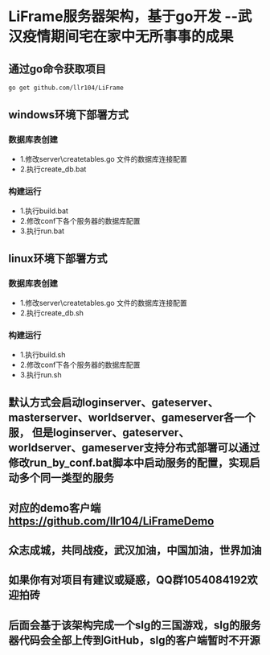 # LiFrame服务器架构，基于go开发 --武汉疫情期间宅在家中无所事事的成果

## 通过go命令获取项目
```bash
go get github.com/llr104/LiFrame
```
## windows环境下部署方式
### 数据库表创建
- 1.修改server\createtables.go 文件的数据库连接配置
- 2.执行create_db.bat

### 构建运行
- 1.执行build.bat
- 2.修改conf下各个服务器的数据库配置
- 3.执行run.bat


## linux环境下部署方式
### 数据库表创建
- 1.修改server\createtables.go 文件的数据库连接配置
- 2.执行create_db.sh

### 构建运行
- 1.执行build.sh
- 2.修改conf下各个服务器的数据库配置
- 3.执行run.sh

## 默认方式会启动loginserver、gateserver、masterserver、worldserver、gameserver各一个服， 但是loginserver、gateserver、worldserver、gameserver支持分布式部署可以通过修改run_by_conf.bat脚本中启动服务的配置，实现启动多个同一类型的服务

## 对应的demo客户端 https://github.com/llr104/LiFrameDemo
## 众志成城，共同战疫，武汉加油，中国加油，世界加油
## 如果你有对项目有建议或疑惑，QQ群1054084192欢迎拍砖
## 后面会基于该架构完成一个slg的三国游戏，slg的服务器代码会全部上传到GitHub，slg的客户端暂时不开源

